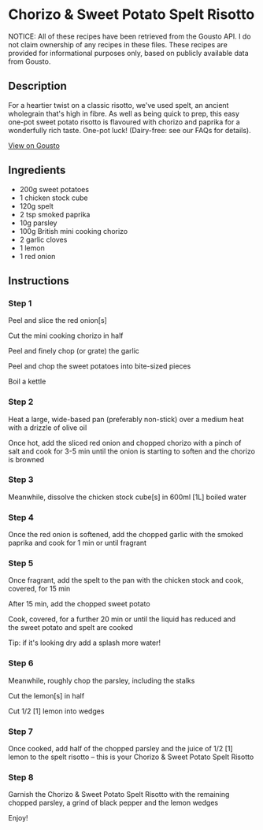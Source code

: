 # Chorizo & Sweet Potato Spelt Risotto

NOTICE: All of these recipes have been retrieved from the Gousto API. I do not claim ownership of any recipes in these files. These recipes are provided for informational purposes only, based on publicly available data from Gousto.

## Description

For a heartier twist on a classic risotto, we've used spelt, an ancient wholegrain that's high in fibre. As well as being quick to prep, this easy one-pot sweet potato risotto is flavoured with chorizo and paprika for a wonderfully rich taste. One-pot luck! (Dairy-free: see our FAQs for details).

[View on Gousto](https://www.gousto.co.uk/recipes/cookbook/chorizo-sweet-potato-spelt-risotto)

## Ingredients

- 200g sweet potatoes
- 1 chicken stock cube
- 120g spelt
- 2 tsp smoked paprika
- 10g parsley
- 100g British mini cooking chorizo
- 2 garlic cloves
- 1 lemon
- 1 red onion

## Instructions


### Step 1

Peel and slice the red onion<span class="text-danger">[s]</span>


Cut the mini cooking chorizo&nbsp;in half


Peel and finely chop (or grate) the garlic


Peel and chop the sweet potatoes into bite-sized pieces


Boil a kettle


### Step 2

Heat a large, wide-based pan (preferably non-stick) over a medium heat with a drizzle of olive oil&nbsp;


Once hot, add the sliced red onion and chopped&nbsp;chorizo&nbsp;with a pinch of salt&nbsp;and cook for 3-5 min until the onion is starting to soften and the chorizo is browned


### Step 3

Meanwhile, dissolve the chicken&nbsp;stock cube<span class="text-danger">[s] </span>in 600ml<span class="text-danger"> [1L]</span> boiled water&nbsp;


### Step 4

Once the red onion is softened, add the chopped garlic&nbsp;with the smoked paprika&nbsp;and cook for 1 min or until fragrant


### Step 5

Once fragrant, add the spelt to the pan with the chicken&nbsp;stock&nbsp;and cook, covered, for 15 min


After 15 min, add the chopped sweet potato&nbsp;


Cook, covered, for a further 20 min or until the liquid has reduced and the&nbsp;sweet potato&nbsp;and&nbsp;spelt&nbsp;are cooked&nbsp;


Tip: if it's looking dry add a splash more water!


### Step 6

Meanwhile, roughly chop the parsley, including the stalks&nbsp;


Cut the lemon<span class="text-danger">[s]</span> in half&nbsp;


Cut 1/2 <span class="text-danger">[1]&nbsp;</span>lemon&nbsp;into wedges&nbsp;&nbsp;


### Step 7

Once cooked,&nbsp;add half of the chopped parsley and the juice of&nbsp;1/2&nbsp;<span class="text-danger">[1]</span> lemon&nbsp;to the spelt risotto &ndash;&nbsp;this is your Chorizo &amp; Sweet Potato Spelt Risotto

### Step 8

Garnish the&nbsp;Chorizo &amp; Sweet Potato Spelt Risotto with the remaining chopped parsley, a grind of black pepper&nbsp;and the lemon wedges&nbsp;


Enjoy!


